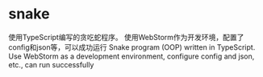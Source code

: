 # snake
使用TypeScript编写的贪吃蛇程序。
使用WebStorm作为开发环境，配置了config和json等，可以成功运行
Snake program (OOP) written in TypeScript. Use WebStorm as a development environment, configure config and json, etc., can run successfully
